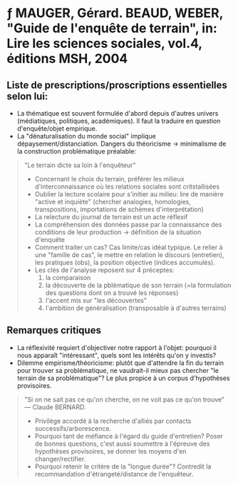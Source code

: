 # ƒ MAUGER, Gérard. BEAUD, WEBER, "Guide de l'enquête de terrain", in: Lire les sciences sociales, vol.4, éditions MSH, 2004
## Liste de prescriptions/proscriptions essentielles selon lui:

* La thématique est souvent formulée d'abord depuis d'autres univers (médiatiques, politiques, académiques). Il faut la traduire en question d'enquête/objet empirique.
* La "dénaturalisation du monde social" implique dépaysement/distanciation. Dangers du théoricisme -> minimalisme de la construction problématique préalable:

> "Le terrain dicte sa loin à l'enquêteur"
> 
> * Concernant le choix du terrain, préférer les milieux d'interconnaissance où les relations sociales sont critstallisées
> * Oublier la lecture scolaire pour s'initier au milieu: lire de manière "active et inquiète" (chercher analogies, homologies, transpositions, importations de schèmes d'interprétation)
> * La relecture du journal de terrain est un acte réflexif
> * La compréhension des données passe par la connaissance des conditions de leur production -> définition de la situation d'enquête
> * Comment traiter un cas? Cas limite/cas idéal typique. Le relier à une "famille de cas", le mettre en relation le discours (entretien), les pratiques (obs), la position objective (indices accumulés).
> * Les clés de l'analyse reposent sur 4 préceptes:
>    1. la comparaison
>    2. la découverte de la pblématique de son terrain (=la formulation des questions dont on a trouvé les réponses)
>    3. l'accent mis sur "les découvertes"
>    4. l'ambition de généralisation (transposable à d'autres terrains)

## Remarques critiques

* La réflexivité requiert d'objectiver notre rapport à l'objet: pourquoi il nous apparaît "intéressant", quels sont les intérêts qu'on y investis?
* Dilemme empirisme/théoricisme: plutôt que d'attendre la fin du terrain pour trouver sa problématique, ne vaudrait-il mieux pas chercher "le terrain de sa problématique"? Le plus propice à un corpus d'hypothèses provisoires.

> "Si on ne sait pas ce qu'on cherche, on ne voit pas ce qu'on trouve" — Claude BERNARD.
> 
> * Privilège accordé à la recherche d'alliés par contacts successifs/arborescence.
> * Pourquoi tant de méfiance à l'égard du guide d'entretien? Poser de bonnes questions, c'est aussi soumettre à l'épreuve des hypothèses provisoires, se donner les moyens d'en changer/rectifier.
> * Pourquoi retenir le critère de la "longue durée"? Contredit la recommandation d'étrangeté/distance de l'enquêteur.

